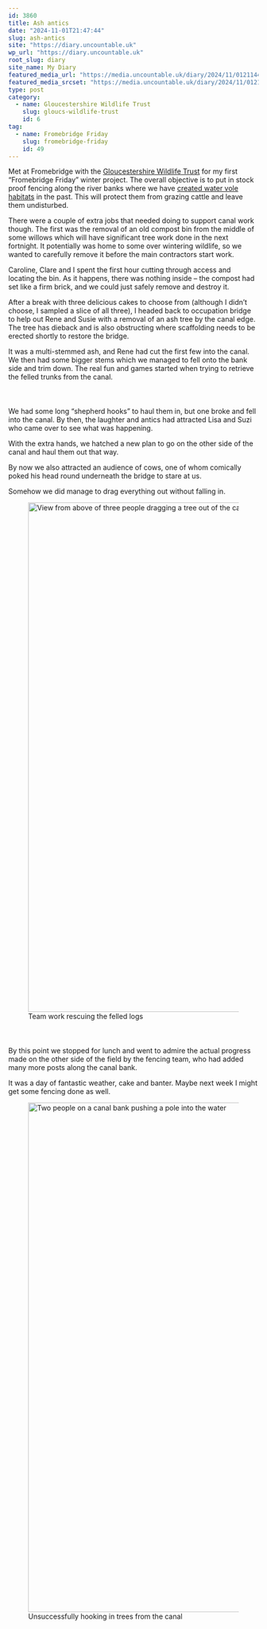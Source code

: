 ```yaml
---
id: 3860
title: Ash antics
date: "2024-11-01T21:47:44"
slug: ash-antics
site: "https://diary.uncountable.uk"
wp_url: "https://diary.uncountable.uk"
root_slug: diary
site_name: My Diary
featured_media_url: "https://media.uncountable.uk/diary/2024/11/01211448/IMG20241101131507.webp"
featured_media_srcset: "https://media.uncountable.uk/diary/2024/11/01211448/IMG20241101131507-300x173.webp 300w, https://media.uncountable.uk/diary/2024/11/01211448/IMG20241101131507-1024x589.webp 1024w, https://media.uncountable.uk/diary/2024/11/01211448/IMG20241101131507-150x150.webp 150w, https://media.uncountable.uk/diary/2024/11/01211448/IMG20241101131507-640x368.webp 640w, https://media.uncountable.uk/diary/2024/11/01211448/IMG20241101131507.webp 2000w"
type: post
category:
  - name: Gloucestershire Wildlife Trust
    slug: gloucs-wildlife-trust
    id: 6
tag:
  - name: Fromebridge Friday
    slug: fromebridge-friday
    id: 49
---
```



<p>Met at Fromebridge with the <a href="https://www.gloucestershirewildlifetrust.co.uk/volunteer">Gloucestershire Wildlife Trust</a> for my first &#8220;Fromebridge Friday&#8221; winter project.  The overall objective is to put in stock proof fencing along the river banks where we have <a href="https://diary.uncountable.uk/2024/09/riparian-restoration/" data-type="post" data-id="3621">created water vole habitats</a> in the past.  This will protect them from grazing cattle and leave them undisturbed.</p>



<p>There were a couple of extra jobs that needed doing to support canal work though.  The first was the removal of an old compost bin from the middle of some willows which will have significant tree work done in the next fortnight.   It potentially was home to some over wintering wildlife, so we wanted to carefully remove it before the main contractors start work.</p>



<p>Caroline, Clare and I spent the first hour cutting through access and locating the bin.  As it happens, there was nothing inside &#8211; the compost had set like a firm brick, and we could just safely remove and destroy it.</p>



<p>After a break with three delicious cakes to choose from (although I didn&#8217;t choose, I sampled a slice of all three), I headed back to occupation bridge to help out Rene and Susie with a removal of an ash tree by the canal edge. The tree has dieback and is also obstructing where scaffolding needs to be erected shortly to restore the bridge.</p>



<p>It was a multi-stemmed ash, and Rene had cut the first few into the canal.  We then had some bigger stems which we managed to fell onto the bank side and trim down.  The real fun and games started when trying to retrieve the felled trunks from the canal.</p>


<style>.kb-row-layout-id3860_5a5cb8-33 > .kt-row-column-wrap{align-content:start;}:where(.kb-row-layout-id3860_5a5cb8-33 > .kt-row-column-wrap) > .wp-block-kadence-column{justify-content:start;}.kb-row-layout-id3860_5a5cb8-33 > .kt-row-column-wrap{column-gap:var(--global-kb-gap-md, 2rem);row-gap:var(--global-kb-gap-md, 2rem);padding-top:var(--global-kb-spacing-sm, 1.5rem);padding-bottom:var(--global-kb-spacing-sm, 1.5rem);grid-template-columns:repeat(2, minmax(0, 1fr));}.kb-row-layout-id3860_5a5cb8-33 > .kt-row-layout-overlay{opacity:0.30;}@media all and (max-width: 1024px){.kb-row-layout-id3860_5a5cb8-33 > .kt-row-column-wrap{grid-template-columns:repeat(2, minmax(0, 1fr));}}@media all and (max-width: 767px){.kb-row-layout-id3860_5a5cb8-33 > .kt-row-column-wrap{grid-template-columns:minmax(0, 1fr);}.kb-row-layout-id3860_5a5cb8-33 > .kt-row-column-wrap > .wp-block-kadence-column:nth-of-type(1){order:2;}.kb-row-layout-id3860_5a5cb8-33 > .kt-row-column-wrap > .wp-block-kadence-column:nth-of-type(2){order:1;}.kb-row-layout-id3860_5a5cb8-33 > .kt-row-column-wrap > .wp-block-kadence-column:nth-of-type(3){order:12;}.kb-row-layout-id3860_5a5cb8-33 > .kt-row-column-wrap > .wp-block-kadence-column:nth-of-type(4){order:11;}.kb-row-layout-id3860_5a5cb8-33 > .kt-row-column-wrap > .wp-block-kadence-column:nth-of-type(5){order:22;}.kb-row-layout-id3860_5a5cb8-33 > .kt-row-column-wrap > .wp-block-kadence-column:nth-of-type(6){order:21;}.kb-row-layout-id3860_5a5cb8-33 > .kt-row-column-wrap > .wp-block-kadence-column:nth-of-type(7){order:32;}.kb-row-layout-id3860_5a5cb8-33 > .kt-row-column-wrap > .wp-block-kadence-column:nth-of-type(8){order:31;}}</style><div class="kb-row-layout-wrap kb-row-layout-id3860_5a5cb8-33 alignnone wp-block-kadence-rowlayout"><div class="kt-row-column-wrap kt-has-2-columns kt-row-layout-equal kt-tab-layout-inherit kt-mobile-layout-row kt-row-valign-top">
<style>.kadence-column3860_700664-cb > .kt-inside-inner-col,.kadence-column3860_700664-cb > .kt-inside-inner-col:before{border-top-left-radius:0px;border-top-right-radius:0px;border-bottom-right-radius:0px;border-bottom-left-radius:0px;}.kadence-column3860_700664-cb > .kt-inside-inner-col{column-gap:var(--global-kb-gap-sm, 1rem);}.kadence-column3860_700664-cb > .kt-inside-inner-col{flex-direction:column;}.kadence-column3860_700664-cb > .kt-inside-inner-col > .aligncenter{width:100%;}.kadence-column3860_700664-cb > .kt-inside-inner-col:before{opacity:0.3;}.kadence-column3860_700664-cb{position:relative;}@media all and (max-width: 1024px){.kadence-column3860_700664-cb > .kt-inside-inner-col{flex-direction:column;justify-content:center;}}@media all and (max-width: 767px){.kadence-column3860_700664-cb > .kt-inside-inner-col{flex-direction:column;justify-content:center;}}</style>
<div class="wp-block-kadence-column kadence-column3860_700664-cb"><div class="kt-inside-inner-col">
<p>We had some long &#8220;shepherd hooks&#8221; to haul them in, but one broke and fell into the canal. By then, the laughter and antics had attracted Lisa and Suzi who came over to see what was happening.</p>



<p>With the extra hands, we hatched a new plan to go on the other side of the canal and haul them out that way.  </p>



<p>By now we also attracted an audience of cows, one of whom comically poked his head round underneath the bridge to stare at us.</p>



<p>Somehow we did manage to drag everything out without falling in.</p>
</div></div>


<style>.kadence-column3860_08adbd-99 > .kt-inside-inner-col,.kadence-column3860_08adbd-99 > .kt-inside-inner-col:before{border-top-left-radius:0px;border-top-right-radius:0px;border-bottom-right-radius:0px;border-bottom-left-radius:0px;}.kadence-column3860_08adbd-99 > .kt-inside-inner-col{column-gap:var(--global-kb-gap-sm, 1rem);}.kadence-column3860_08adbd-99 > .kt-inside-inner-col{flex-direction:column;}.kadence-column3860_08adbd-99 > .kt-inside-inner-col > .aligncenter{width:100%;}.kadence-column3860_08adbd-99 > .kt-inside-inner-col:before{opacity:0.3;}.kadence-column3860_08adbd-99{position:relative;}@media all and (max-width: 1024px){.kadence-column3860_08adbd-99 > .kt-inside-inner-col{flex-direction:column;justify-content:center;}}@media all and (max-width: 767px){.kadence-column3860_08adbd-99 > .kt-inside-inner-col{flex-direction:column;justify-content:center;}}</style>
<div class="wp-block-kadence-column kadence-column3860_08adbd-99"><div class="kt-inside-inner-col">
<figure class="wp-block-image size-large"><img loading="lazy" decoding="async" width="768" height="1024" src="https://media.uncountable.uk/diary/2024/11/01211546/WhatsApp-Image-2024-11-01-at-13.55.12-768x1024.webp" alt="View from above of three people dragging a tree out of the canal" class="wp-image-3863" srcset="https://media.uncountable.uk/diary/2024/11/01211546/WhatsApp-Image-2024-11-01-at-13.55.12-768x1024.webp 768w, https://media.uncountable.uk/diary/2024/11/01211546/WhatsApp-Image-2024-11-01-at-13.55.12-225x300.webp 225w, https://media.uncountable.uk/diary/2024/11/01211546/WhatsApp-Image-2024-11-01-at-13.55.12-480x640.webp 480w, https://media.uncountable.uk/diary/2024/11/01211546/WhatsApp-Image-2024-11-01-at-13.55.12-scaled.webp 1920w" sizes="auto, (max-width: 768px) 100vw, 768px" /><figcaption class="wp-element-caption">Team work rescuing the felled logs</figcaption></figure>
</div></div>

</div></div>


<p>By this point we stopped for lunch and went to admire the actual progress made on the other side of the field by the fencing team, who had added many more posts along the canal bank.</p>



<p>It was a day of fantastic weather, cake and banter.  Maybe next week I might get some fencing done as well.</p>



<figure class="wp-block-image size-large"><img loading="lazy" decoding="async" width="768" height="1024" src="https://media.uncountable.uk/diary/2024/11/01211943/WhatsApp-Image-2024-11-01-at-13.14.15-768x1024.webp" alt="Two people on a canal bank pushing a pole into the water" class="wp-image-3864" srcset="https://media.uncountable.uk/diary/2024/11/01211943/WhatsApp-Image-2024-11-01-at-13.14.15-768x1024.webp 768w, https://media.uncountable.uk/diary/2024/11/01211943/WhatsApp-Image-2024-11-01-at-13.14.15-225x300.webp 225w, https://media.uncountable.uk/diary/2024/11/01211943/WhatsApp-Image-2024-11-01-at-13.14.15-480x640.webp 480w, https://media.uncountable.uk/diary/2024/11/01211943/WhatsApp-Image-2024-11-01-at-13.14.15-scaled.webp 1920w" sizes="auto, (max-width: 768px) 100vw, 768px" /><figcaption class="wp-element-caption">Unsuccessfully hooking in trees from the canal  </figcaption></figure>
